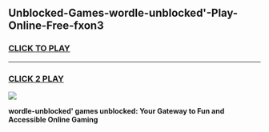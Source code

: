 
## Unblocked-Games-wordle-unblocked'-Play-Online-Free-fxon3
<h3>
<a href="https://premium76.site?title=wordle-unblocked'&ref=26A">CLICK TO PLAY</a></h3>
<hr>

<h3>
<a href="https://premium76.site?title=wordle-unblocked'&ref=26A">CLICK 2 PLAY</a>
  
</h3>

<a href="https://premium76.site?title=wordle-unblocked'&ref=26A"><img src="https://clearcache.store/games.png"></a>


**wordle-unblocked' games unblocked: Your Gateway to Fun and Accessible Online Gaming**
